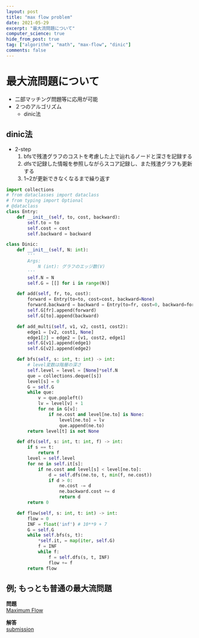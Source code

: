 ```yaml
---
layout: post
title: "max flow problem"
date: 2021-05-29
excerpt: "最大流問題について"
computer_science: true
hide_from_post: true
tag: ["algorithm", "math", "max-flow", "dinic"]
comments: false
---
```


# 最大流問題について
 - 二部マッチング問題等に応用が可能
 - ２つのアルゴリズム
   - dinic法

## dinic法
 - 2-step
   1. bfsで残渣グラフのコストを考慮した上で辿れるノードと深さを記録する
   2. dfsで記録した情報を参照しながらスコア記録し、また残渣グラフも更新する
   3. 1~2が更新できなくなるまで繰り返す

```python
import collections
# from dataclasses import dataclass
# from typing import Optional
# @dataclass
class Entry:
    def __init__(self, to, cost, backward):
        self.to = to
        self.cost = cost
        self.backward = backward

class Dinic:
    def __init__(self, N: int):
        '''
        Args:
            N (int): グラフのエッジ数(V)
        '''
        self.N = N
        self.G = [[] for i in range(N)]

    def add(self, fr, to, cost):
        forward = Entry(to=to, cost=cost, backward=None)
        forward.backward = backward = Entry(to=fr, cost=0, backward=forward)
        self.G[fr].append(forward)
        self.G[to].append(backward)

    def add_multi(self, v1, v2, cost1, cost2):
        edge1 = [v2, cost1, None]
        edge1[2] = edge2 = [v1, cost2, edge1]
        self.G[v1].append(edge1)
        self.G[v2].append(edge2)

    def bfs(self, s: int, t: int) -> int:
        # level変数は階層の深さ
        self.level = level = [None]*self.N
        que = collections.deque([s])
        level[s] = 0
        G = self.G
        while que:
            v = que.popleft()
            lv = level[v] + 1
            for ne in G[v]:
                if ne.cost and level[ne.to] is None:
                    level[ne.to] = lv
                    que.append(ne.to)
        return level[t] is not None

    def dfs(self, s: int, t: int, f) -> int:
        if s == t:
            return f
        level = self.level
        for ne in self.it[s]:
            if ne.cost and level[s] < level[ne.to]:
                d = self.dfs(ne.to, t, min(f, ne.cost))
                if d > 0:
                    ne.cost -= d
                    ne.backward.cost += d
                    return d
        return 0

    def flow(self, s: int, t: int) -> int:
        flow = 0
        INF = float('inf') # 10**9 + 7
        G = self.G
        while self.bfs(s, t):
            *self.it, = map(iter, self.G)
            f = INF
            while f:
                f = self.dfs(s, t, INF)
                flow += f
        return flow
```

## 例; もっとも普通の最大流問題 

**問題**  
[Maximum Flow](https://judge.u-aizu.ac.jp/onlinejudge/description.jsp?id=GRL_6_A)  

**解答**  
[submission](https://judge.u-aizu.ac.jp/onlinejudge/review.jsp?rid=5516431#1)  
